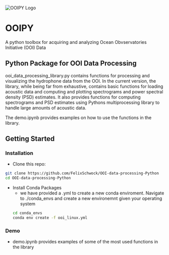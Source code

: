 ![OOIPY Logo](https://github.com/ooipy.ooipy_private/imgs/OOIPY_Logo.png)
# OOIPY 
A python toolbox for acquiring and analyzing Ocean Obvservatories Initiative (OOI) Data

## Python Package for OOI Data Processing

ooi_data_processing_library.py contains functions for processing and visualizing the hydrophone data from the OOI. In the current version, the library, while being far from exhaustive, contains basic functions for loading acoustic data and computing and plotting spectrograms and power spectral density (PSD) estimates. It also provides functions for computing spectrograms and PSD estimates using Pythons multiprocessing library to handle large amounts of acoustic data.

The demo.ipynb provides examples on how to use the functions in the library.

## Getting Started
### Installation

- Clone this repo:
```bash
git clone https://github.com/FelixSchwock/OOI-data-processing-Python
cd OOI-data-processing-Python
```

- Install Conda Packages
  - we have provided a .yml to create a new conda enviroment. Navigate to ./conda_envs and create a new environemnt given your operating system
  ```bash
  cd conda_envs
  conda env create -f ooi_linux.yml
  ```

### Demo

  - demo.ipynb provides examples of some of the most used functions in the library
